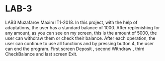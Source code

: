 # LAB-3
LAB3 Muzafarov Maxim IT1-2018. In this project, with the help of adaptations, the user has a standard balance of 1000. After replenishing for any amount, as you can see on my screen, this is the amount of 5000, the user can withdraw them or check their balance. After each operation, the user can continue to use all functions and by pressing button 4, the user can end the program. First screen Deposit , second Withdraw , third CheckBalance and last screen Exit.

